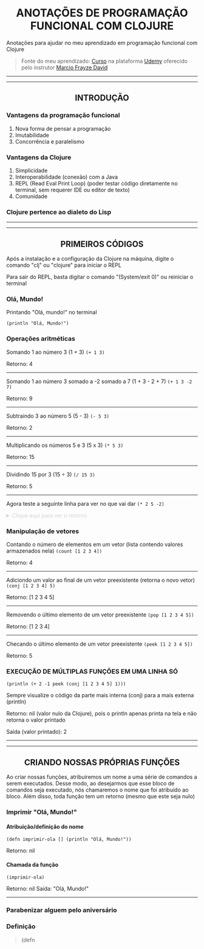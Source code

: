 # <div align="center">ANOTAÇÕES DE PROGRAMAÇÃO FUNCIONAL COM CLOJURE</div>

Anotações para ajudar no meu aprendizado em programação funcional com Clojure

> Fonte do meu aprendizado: [Curso](https://www.udemy.com/course/clojure-introducao-a-programacao-funcional) na plataforma [Udemy](https://www.udemy.com/) oferecido pelo instrutor [Marcio Frayze David](https://www.udemy.com/user/marcio-frayze-david/)

<hr><hr>

## <div align="center">INTRODUÇÃO</div>

### Vantagens da programação funcional

1. Nova forma de pensar a programação
2. Imutabilidade
3. Concorrência e paralelismo

### Vantagens da Clojure

1. Simplicidade
2. Interoperabilidade (conexão) com a Java
3. REPL (Read Eval Print Loop) (poder testar código diretamente no terminal, sem requerer IDE ou editor de texto)
4. Comunidade

### Clojure pertence ao dialeto do Lisp

<hr><hr>

## <div align="center">PRIMEIROS CÓDIGOS</div>

Após a instalação e a configuração da Clojure na máquina, digite o comando "clj" ou "clojure" para iniciar o REPL

Para sair do REPL, basta digitar o comando "(System/exit 0)" ou reiniciar o terminal

### Olá, Mundo!

Printando "Olá, mundo!" no terminal

```(println "Olá, Mundo!")```

### Operações aritméticas

Somando 1 ao número 3 (1 + 3)
```(+ 1 3)```

Retorno: 4

<hr>

Somando 1 ao número 3 somado a -2 somado a 7 (1 + 3 - 2 + 7)
```(+ 1 3 -2 7)```

Retorno: 9

<hr>

Subtraindo 3 ao número 5 (5 - 3)
```(- 5 3)```

Retorno: 2

<hr>

Multiplicando os números 5 e 3 (5 x 3)
```(* 5 3)```

Retorno: 15

<hr>

Dividindo 15 por 3 (15 ÷ 3)
```(/ 15 3)```

Retorno: 5

<hr>

Agora teste a seguinte linha para ver no que vai dar
```(* 2 5 -2)```

<details>

   <summary style="color: lightgray">
        Clique aqui para ver o retorno
   </summary>
   <p>-20</p>
</details>

### Manipulação de vetores

Contando o número de elementos em um vetor (lista contendo valores armazenados nela)
```(count [1 2 3 4])```

Retorno: 4

<hr>

Adiciondo um valor ao final de um vetor preexistente (retorna o novo vetor)
```(conj [1 2 3 4] 5)```

Retorno: [1 2 3 4 5]

<hr>

Removendo o último elemento de um vetor preexistente 
```(pop [1 2 3 4 5])```

Retorno: [1 2 3 4]

<hr>

Checando o último elemento de um vetor preexistente
```(peek [1 2 3 4 5])```

Retorno: 5

### EXECUÇÃO DE MÚLTIPLAS FUNÇÕES EM UMA LINHA SÓ

```(println (+ 2 -1 peek (conj [1 2 3 4 5] 1)))```

Sempre visualize o código da parte mais interna (conj) para a mais externa (println)

Retorno: nil (valor nulo da Clojure), pois o println apenas printa na tela e não retorna o valor printado

Saída (valor printado): 2

<hr><hr>

## <div align="center">CRIANDO NOSSAS PRÓPRIAS FUNÇÕES</div>

Ao criar nossas funções, atribuiremos um nome a uma série de comandos a serem executados. Desse modo, ao desejarmos que esse bloco de comandos seja executado, nós chamaremos o nome que foi atribuído ao bloco. Além disso, toda função tem um retorno (mesmo que este seja nulo) 

### Imprimir "Olá, Mundo!"

#### Atribuição/definição do nome

```(defn imprimir-ola [] (println "Olá, Mundo!"))```

Retorno: nil

#### Chamada da função

```(imprimir-ola)```

Retorno: nil
Saída: "Olá, Mundo!"

<hr>

### Parabenizar alguem pelo aniversário

### Definição

> (defn


